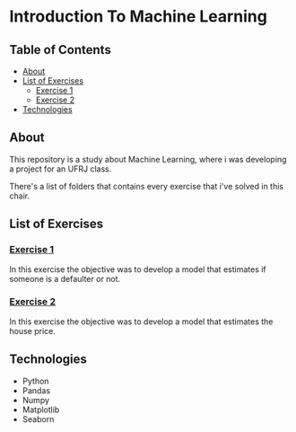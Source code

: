 # Introduction To Machine Learning

## Table of Contents

<!--ts-->

- [About](#about)
- [List of Exercises](#list-of-exercises)
  - [Exercise 1](#exercise-1)
  - [Exercise 2](#exercise-2)
- [Technologies](#technologies)
<!--te-->

## About

This repository is a study about Machine Learning, where i was developing a project for an UFRJ class.

There's a list of folders that contains every exercise that i've solved in this chair.

## List of Exercises

### [Exercise 1](https://github.com/DantasB/Introduction-To-Machine-Learning/tree/main/First_Exercise)

In this exercise the objective was to develop a model that estimates if someone is a defaulter or not.

### [Exercise 2](https://github.com/DantasB/Introduction-To-Machine-Learning/tree/main/Second_Exercise)

In this exercise the objective was to develop a model that estimates the house price.

## Technologies

- Python
- Pandas
- Numpy
- Matplotlib
- Seaborn
